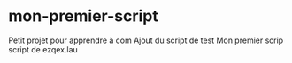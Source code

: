 # mon-premier-script
Petit projet pour apprendre à com
Ajout du script de test
Mon premier scrip
script de ezqex.lau
